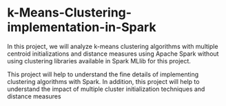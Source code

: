 # k-Means-Clustering-implementation-in-Spark

In this project, we will analyze k-means clustering algorithms with multiple centroid initializations 
and distance measures using Apache Spark without using clustering libraries available
in Spark MLlib for this project. 

This project will help to understand the fine details of implementing clustering algorithms with 
Spark. In addition, this project will help to understand the impact of multiple cluster initialization 
techniques and distance measures
